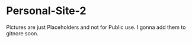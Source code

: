# Personal-Site-2
Pictures are just Placeholders and not for Public use. I gonna add them to gitnore soon.
